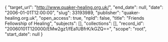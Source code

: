 {
  "target_url": "http://www.quaker-healing.org.uk/", 
  "end_date": null, 
  "date": "2006-01-01T12:00:00", 
  "slug": 33193989, 
  "publisher": "quaker-healing.org.uk", 
  "open_access": true, 
  "npld": false, 
  "title": "Friends Fellowship of Healing", 
  "subjects": [], 
  "collections": [], 
  "record_id": "20060101T120000/EMw2gz1/fEa1UBfrK/kGZQ==", 
  "scope": "root", 
  "start_date": null
}

